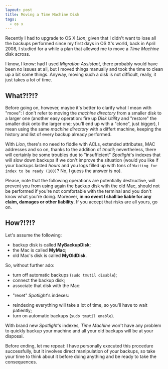 ```yaml
---
layout: post
title: Moving a Time Machine Disk
tags:
  - os x
---
```

Recently I had to upgrade to OS X _Lion_; given that I didn't want to lose all
the backups performed since my first days in OS X's world, back in April 2008,
I studied for a while a plan that allowed me to move a _Time Machine_ disk
across.

I know, I know: had I used _Migration Assistant_, there probably would have
been no issues at all, but I moved things manually and took the time to clean
up a bit some things. Anyway, moving such a disk is not difficult, really, it
just takes a lot of time.

## What?!?!?

Before going on, however, maybe it's better to clarify what I mean with
"move": I don't refer to moving the _machine directory_ from a smaller disk to
a larger one (another easy operation: fire up _Disk Utility_ and "restore" the
smaller disk onto the larger one; you'll end up with a "clone", just bigger),
I mean using the same _machine directory_ with a differt machine, keeping the
history and list of every backup already performed.

With _Lion_, there's no need to fiddle with ACLs, extended attributes, MAC
addresses and so on, thanks to the addition of _tmutil_; nevertheless, there
will certainly be some troubles due to "insufficient" _Spotlight_'s indexes
that will slow down backups if we don't improve the situation (would you like
if your backups lasted *hours* and you logs filled up with tons of `Waiting
for index to be ready (100)`? No, I guess the answer is no).

Please, note that the following operations are potentially destructive, will
prevent you from using again the backup disk with the old Mac, should not be
performed if you're not comfortable with the terminal and you don't know what
you're doing. Moreover, **in no event I shall be liable for any claim, damages
or other liability**. If you accept that risks are all yours, go on.

## How?!?!?

Let's assume the following:

* backup disk is called **MyBackupDisk**;
* the Mac is called **MyMac**;
* old Mac's disk is called **MyOldDisk**.

So, without further ado:

* turn off automatic backups (`sudo tmutil disable`);
* connect the backup disk;
* associate that disk with the Mac:
<script src="https://gist.github.com/1523007.js?file=tm_ops.sh"></script>
* "reset" _Spotlight_'s indexes:
<script src="https://gist.github.com/1523007.js?file=mds_ops.sh"></script>
* reindexing everything will take a lot of time, so you'll have to wait
  patiently;
* turn on automatic backups (`sudo tmutil enable`).

With brand new _Spotlight_'s indexes, _Time Machine_ won't have any problem to
quickly backup your machine and all your old backups will be at your disposal.

Before ending, let me repeat: I have personally executed this procedure
successfully, but it involves direct manipulation of your backups, so take
your time to think about it before doing anything and be ready to take the
consequences.